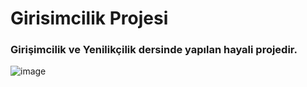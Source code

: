 # Girisimcilik Projesi
### Girişimcilik ve Yenilikçilik dersinde yapılan hayali projedir.

![image](https://user-images.githubusercontent.com/56133248/154272125-aa1ef268-7d9a-4849-b1c0-38ac3c3cb8b8.png)
